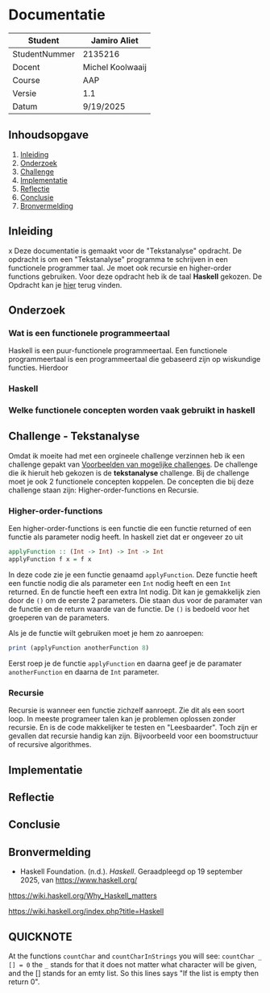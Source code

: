 # Documentatie

| Student       | Jamiro Aliet     |
| ------------- | ---------------- |
| StudentNummer | 2135216          |
| Docent        | Michel Koolwaaij |
| Course        | AAP              |
| Versie        | 1.1              |
| Datum         | 9/19/2025        |

## Inhoudsopgave

1. [Inleiding](#inleiding)
2. [Onderzoek](#onderzoek)
3. [Challenge](#challenge)
4. [Implementatie](#implementatie)
5. [Reflectie](#reflectie)
6. [Conclusie](#conclusie)
7. [Bronvermelding](#bronvermelding)

## Inleiding

x
Deze documentatie is gemaakt voor de "Tekstanalyse" opdracht.
De opdracht is om een "Tekstanalyse" programma te schrijven in een functionele programmer taal.
Je moet ook recursie en higher-order functions gebruiken.
Voor deze opdracht heb ik de taal **Haskell** gekozen.
De Opdracht kan je [hier](https://aim-cni.github.io/app/docs/Paradigma%20challenge/opdracht_functioneel_programmeren) terug vinden.

## Onderzoek

### Wat is een functionele programmeertaal

Haskell is een puur-functionele programmeertaal.
Een functionele programmeertaal is een programmeertaal die gebaseerd zijn op wiskundige functies.
Hierdoor

### Haskell


### Welke functionele concepten worden vaak gebruikt in haskell

## Challenge - Tekstanalyse

Omdat ik moeite had met een orgineele challenge verzinnen heb ik een challenge gepakt van [Voorbeelden van mogelijke challenges](https://aim-cni.github.io/app/docs/Paradigma%20challenge/opdracht_functioneel_programmeren).
De challenge die ik hieruit heb gekozen is de **tekstanalyse** challenge.
Bij de challenge moet je ook 2 functionele concepten koppelen. De concepten die bij deze challenge staan zijn: Higher-order-functions en Recursie.

### Higher-order-functions

Een higher-order-functions is een functie die een functie returned of een functie als parameter nodig heeft.
In haskell ziet dat er ongeveer zo uit

```haskell
applyFunction :: (Int -> Int) -> Int -> Int
applyFunction f x = f x
```

In deze code zie je een functie genaamd `applyFunction`.
Deze functie heeft een functie nodig die als parameter een `Int` nodig heeft en een `Int` returned. En de functie heeft een extra Int nodig. Dit kan je gemakkelijk zien door de `()` om de eerste 2 parameters. Die staan dus voor de paramater van de functie en de return waarde van de functie. De `()` is bedoeld voor het groeperen van de parameters.

Als je de functie wilt gebruiken moet je hem zo aanroepen:

```haskell
print (applyFunction anotherFunction 8)
```

Eerst roep je de functie `applyFunction` en daarna geef je de paramater `anotherFunction` en daarna de `Int` parameter.

### Recursie

Recursie is wanneer een functie zichzelf aanroept. Zie dit als een soort loop. In meeste programeer talen kan je problemen oplossen zonder recursie. En is de code makkelijker te testen en "Leesbaarder". Toch zijn er gevallen dat recursie handig kan zijn. Bijvoorbeeld voor een boomstructuur of recursive algorithmes.



## Implementatie

## Reflectie

## Conclusie

## Bronvermelding

- Haskell Foundation. (n.d.). *Haskell*. Geraadpleegd op 19 september 2025, van https://www.haskell.org/


https://wiki.haskell.org/Why_Haskell_matters

https://wiki.haskell.org/index.php?title=Haskell

## QUICKNOTE

At the functions `countChar` and `countCharInStrings` you will see:
`countChar _ [] = 0`
the `_` stands for that it does not matter what character will be given, and the [] stands for an emty list.
So this lines says "If the list is empty then return 0".
